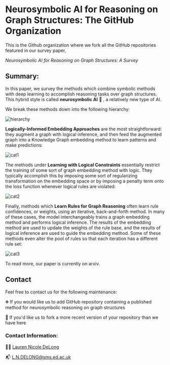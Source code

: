 # Neurosymbolic AI for Reasoning on Graph Structures: The GitHub Organization

This is the Github organization where we fork all the GitHub repositories featured in our survey paper, 

*Neurosymbolic AI for Reasoning on Graph Structures: A Survey*

## Summary:

In this paper, we survey the methods which combine symbolic methods with deep learning to accomplish reasoning tasks over graph structures. This hybrid style is called **neurosymbolic AI** :robot: , a relatively new type of AI.

We break these methods down into the following hierarchy:

![hierarchy](https://github.com/hdj2ld/.github/blob/main/hierarchy.png)

**Logically-Informed Embedding Approaches** are the most straightforward: they augment a graph with logical inference, and then feed the augmented graph into a Knowledge Graph embedding method to learn patterns and make predictions:

![cat1](https://github.com/hdj2ld/.github/blob/main/cat1.png)

The methods under **Learning with Logical Constraints** essentially restrict the training of some sort of graph embedding method with logic. They typically accomplish this by imposing some sort of regularizing transformation on the embedding space or by imposing a penalty term onto the loss function whenever logical rules are violated:

![cat2](https://github.com/hdj2ld/.github/blob/main/cat2.png)

Finally, methods which **Learn Rules for Graph Reasoning** often learn rule confidences, or weights, using an iterative, back-and-forth method. In many of these cases, the model interchangeably trains a graph embedding method and performs logical inference. The results of the embedding method are used to update the weights of the rule base, and the results of logical inference are used to guide the embedding method. Some of these methods even alter the pool of rules so that each iteration has a different rule set:

![cat3](https://github.com/hdj2ld/.github/blob/main/cat3.png)

To read more, our paper is currently on arxiv. 

## Contact

Feel free to contact us for the following maintenance:

:heavy_plus_sign: If you would like us to add GitHub repository containing a published method for neurosymbolic reasoning on graph structures

:arrows_counterclockwise: If you'd like us to fork a more recent version of your repository than we have here

### Contact Information:

:woman_technologist: [Lauren Nicole DeLong](https://github.com/laurendelong21)

:mailbox_with_mail: L.N.DELONG@sms.ed.ac.uk
